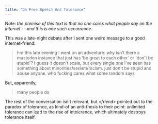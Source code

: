 ```yaml
---
title: "On Free Speech And Tolerance"
---
```


Note: *the premise of this text is that no one cares what people say on the internet -- and this is one such occurrence.*

This was a late-night debate after I sent one weird message to a good internet-friend:

> hm this late evening I went on an adventure: why isn't there a mastodon instance that just has 'be great to each other' or 'don't be stupid'? I guess it doesn't scale, but every single one I've seen has something about minorities/sexism/racism. just don't be stupid and abuse anyone. who fucking cares what some random says

But, apparently,

> many people do

The rest of the conversation isn't relevant, but *\<friend\>* pointed out to the paradox of tolerance, as kind-of an anti-thesis to their point: unlimited tolerance can lead to the rise of intolerance, which ultimately destroys tolerance itself.
